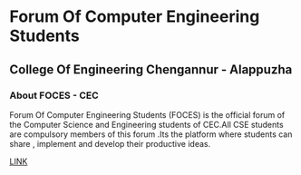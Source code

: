 # Forum Of Computer Engineering Students
## College Of Engineering Chengannur - Alappuzha

### About FOCES - CEC


Forum Of Computer Engineering Students (FOCES) is the official forum of the Computer Science and Engineering students of CEC.All CSE students are compulsory members of this forum .Its the platform where students can share , implement and develop their productive ideas.

[LINK](https://f0ces.github.io)
